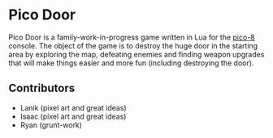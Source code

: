 # Pico Door

Pico Door is a family-work-in-progress game written in Lua for the [pico-8](https://www.lexaloffle.com/pico-8.php) console. The object of the game is to destroy the huge door in the starting area by exploring the map, defeating enemies and finding weapon upgrades that will make things easier and more fun (including destroying the door).

## Contributors

- Lanik (pixel art and great ideas)
- Isaac (pixel art and great ideas)
- Ryan (grunt-work)